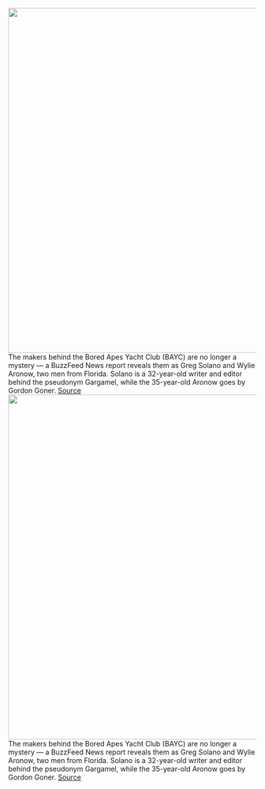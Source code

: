 <img src='https://cdn.vox-cdn.com/thumbor/djj0SL85_fd6rlHq6WF8u_hH_DE=/0x0:2040x1360/1200x800/filters:focal(857x517:1183x843)/cdn.vox-cdn.com/uploads/chorus_image/image/70475873/acastro_210914_4753_0001.0.jpg' width='700px' /><br/>
The makers behind the Bored Apes Yacht Club (BAYC) are no longer a mystery — a BuzzFeed News report reveals them as Greg Solano and Wylie Aronow, two men from Florida. Solano is a 32-year-old writer and editor behind the pseudonym Gargamel, while the 35-year-old Aronow goes by Gordon Goner.
<a href='https://www.theverge.com/2022/2/5/22919612/bored-apes-yacht-club-florida-men-identities-revealed'> Source <a/><img src='https://cdn.vox-cdn.com/thumbor/djj0SL85_fd6rlHq6WF8u_hH_DE=/0x0:2040x1360/1200x800/filters:focal(857x517:1183x843)/cdn.vox-cdn.com/uploads/chorus_image/image/70475873/acastro_210914_4753_0001.0.jpg' width='700px' /><br/>
The makers behind the Bored Apes Yacht Club (BAYC) are no longer a mystery — a BuzzFeed News report reveals them as Greg Solano and Wylie Aronow, two men from Florida. Solano is a 32-year-old writer and editor behind the pseudonym Gargamel, while the 35-year-old Aronow goes by Gordon Goner.
<a href='https://www.theverge.com/2022/2/5/22919612/bored-apes-yacht-club-florida-men-identities-revealed'> Source <a/>